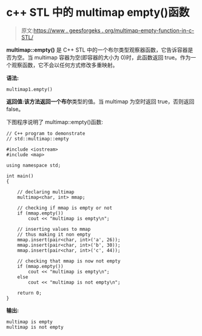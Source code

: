 # c++ STL 中的 multimap empty()函数

> 原文:[https://www . geesforgeks . org/multimap-empty-function-in-c-STL/](https://www.geeksforgeeks.org/multimap-empty-function-in-c-stl/)

**multimap::empty()** 是 C++ STL 中的一个布尔类型观察器函数，它告诉容器是否为空。当 multimap 容器为空(即容器的大小为 0)时，此函数返回 true。作为一个观察函数，它不会以任何方式修改多重映射。

**语法:**

```
multimap1.empty()
```

**返回值:**该方法返回一个**布尔**类型的值。当 multimap 为空时返回 true，否则返回 false。

下图程序说明了 multimap::empty()函数:

```
// C++ program to demonstrate
// std::multimap::empty

#include <iostream>
#include <map>

using namespace std;

int main()
{

    // declaring multimap
    multimap<char, int> mmap;

    // checking if mmap is empty or not
    if (mmap.empty())
        cout << "multimap is empty\n";

    // inserting values to mmap
    // thus making it non empty
    mmap.insert(pair<char, int>('a', 26));
    mmap.insert(pair<char, int>('b', 30));
    mmap.insert(pair<char, int>('c', 44));

    // checking that mmap is now not empty
    if (mmap.empty())
        cout << "multimap is empty\n";
    else
        cout << "multimap is not empty\n";

    return 0;
}
```

**输出:**

```
multimap is empty
multimap is not empty

```